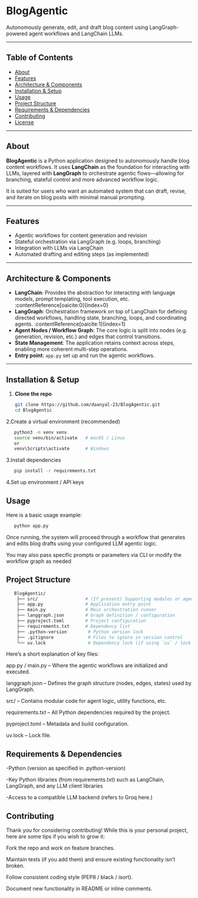 # BlogAgentic

Autonomously generate, edit, and draft blog content using LangGraph-powered agent workflows and LangChain LLMs.

---

## Table of Contents

- [About](#about)  
- [Features](#features)  
- [Architecture & Components](#architecture--components)  
- [Installation & Setup](#installation--setup)  
- [Usage](#usage)  
- [Project Structure](#project-structure)  
- [Requirements & Dependencies](#requirements--dependencies)  
- [Contributing](#contributing)  
- [License](#license)  

---

## About

**BlogAgentic** is a Python application designed to autonomously handle blog content workflows. It uses **LangChain** as the foundation for interacting with LLMs, layered with **LangGraph** to orchestrate agentic flows—allowing for branching, stateful control and more advanced workflow logic.

It is suited for users who want an automated system that can draft, revise, and iterate on blog posts with minimal manual prompting.

---

## Features

- Agentic workflows for content generation and revision  
- Stateful orchestration via LangGraph (e.g. loops, branching)  
- Integration with LLMs via LangChain  
- Automated drafting and editing steps (as implemented)  

---

## Architecture & Components

- **LangChain**: Provides the abstraction for interacting with language models, prompt templating, tool execution, etc. :contentReference[oaicite:0]{index=0}  
- **LangGraph**: Orchestration framework on top of LangChain for defining directed workflows, handling state, branching, loops, and coordinating agents. :contentReference[oaicite:1]{index=1}  
- **Agent Nodes / Workflow Graph**: The core logic is split into nodes (e.g. generation, revision, etc.) and edges that control transitions.  
- **State Management**: The application retains context across steps, enabling more coherent multi-step operations.  
- **Entry point**: `app.py`  set up and run the agentic workflows.  

---

## Installation & Setup

1. **Clone the repo**  
   ```sh
   git clone https://github.com/daanyal-23/BlogAgentic.git
   cd BlogAgentic
   ```
2.Create a virtual environment (recommended)
```sh
   python3 -m venv venv
   source venv/bin/activate   # macOS / Linux  
   or
   venv\Scripts\activate      # Windows
  ```
3.Install dependencies
```sh
   pip install -r requirements.txt
  ```
4.Set up environment / API keys

## Usage

Here is a basic usage example:
```sh 
   python app.py
  ```
Once running, the system will proceed through a workflow that generates and edits blog drafts using your configured LLM agentic logic.

You may also pass specific prompts or parameters via CLI or modify the workflow graph as needed

## Project Structure

```sh
   BlogAgentic/
    ├── src/                  # (If present) Supporting modules or agent components  
    ├── app.py                # Application entry point  
    ├── main.py               # Main orchestration runner  
    ├── langgraph.json        # Graph definition / configuration  
    ├── pyproject.toml        # Project configuration  
    ├── requirements.txt      # Dependency list  
    ├── .python-version        # Python version lock  
    ├── .gitignore             # Files to ignore in version control  
    └── uv.lock                # Dependency lock (if using `uv` / lock tool)
```

Here’s a short explanation of key files:

app.py / main.py – Where the agentic workflows are initialized and executed.

langgraph.json – Defines the graph structure (nodes, edges, states) used by LangGraph.

src/ – Contains modular code for agent logic, utility functions, etc.

requirements.txt – All Python dependencies required by the project.

pyproject.toml – Metadata and build configuration.

uv.lock – Lock file.

## Requirements & Dependencies
-Python (version as specified in .python-version)

-Key Python libraries (from requirements.txt) such as LangChain, LangGraph, and any LLM client libraries

-Access to a compatible LLM backend (refers to Groq here.)

## Contributing
Thank you for considering contributing! While this is your personal project, here are some tips if you wish to grow it:

Fork the repo and work on feature branches.

Maintain tests (if you add them) and ensure existing functionality isn’t broken.

Follow consistent coding style (PEP8 / black / isort).

Document new functionality in README or inline comments.
